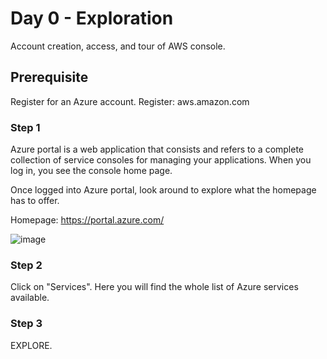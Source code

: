 # Day 0 - Exploration

Account creation, access, and tour of AWS console.

## Prerequisite

Register for an Azure account.
Register: aws.amazon.com


### Step 1

Azure portal is a web application that consists and refers to a complete collection of service consoles for managing your applications. When you log in, you see the console home page.

Once logged into Azure portal, look around to explore what the homepage has to offer.

Homepage: https://portal.azure.com/

![image](https://user-images.githubusercontent.com/82836111/138773476-3892803c-fd84-4acf-a584-d69bf65946e6.png)

### Step 2

Click on "Services". Here you will find the whole list of Azure services available.

### Step 3

EXPLORE.


